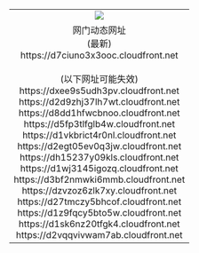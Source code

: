 ﻿<table>
  <tr></tr>
  <tr><td colspan=2 align=center><img src="https://d7ciuno3x3ooc.cloudfront.net/Up/oGate.jpg" /></td></tr>
  <tr><td colspan=2 align=center>网门动态网址<br/>(最新)
<br>https://d7ciuno3x3ooc.cloudfront.net
<br/><br/>(以下网址可能失效)
<br>https://dxee9s5udh3pv.cloudfront.net
<br>https://d2d9zhj37lh7wt.cloudfront.net
<br>https://d8dd1hfwcbnoo.cloudfront.net
<br>https://d5fp3tlfglb4w.cloudfront.net
<br>https://d1vkbrict4r0nl.cloudfront.net
<br>https://d2egt05ev0q3jw.cloudfront.net
<br>https://dh15237y09kls.cloudfront.net
<br>https://d1wj3145igozq.cloudfront.net
<br>https://d3bf2nmwki6mmb.cloudfront.net
<br>https://dzvzoz6zlk7xy.cloudfront.net
<br>https://d27tmczy5bhcof.cloudfront.net
<br>https://d1z9fqcy5bto5w.cloudfront.net
<br>https://d1sk6nz20tfgk4.cloudfront.net
<br>https://d2vqqvivwam7ab.cloudfront.net
    </td>
  </tr>
</table>

